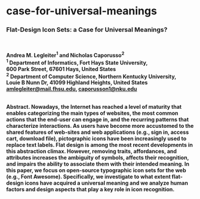 # case-for-universal-meanings
<h3><strong>Flat-Design Icon Sets: a Case for Universal Meanings?<strong></h3><br />
<p>Andrea M. Legleiter<sup>1</sup> and Nicholas Caporusso<sup>2</sup><br />
<sup>1</sup> Department of Informatics, Fort Hays State University,<br /> 
600 Park Street, 67601 Hays, United States<br />
<sup>2</sup> Department of Computer Science, Northern Kentucky University,<br /> 
Louie B Nunn Dr, 41099 Highland Heights, United States<br />
     <a href="mailto:amlegleiter@mail.fhsu.edu">amlegleiter@mail.fhsu.edu</a>, <a href="mailto:caporusson1@nku.edu">caporusson1@nku.edu</a><br /></p>
<br />
<strong>Abstract.</strong> Nowadays, the Internet has reached a level of maturity that enables categorizing the main types of websites, 
the most common actions that the end-user can engage in, and the recurring patterns that characterize interactions. As 
users have become more accustomed to the shared features of web-sites and web applications (e.g., sign in, access cart, 
download file), pictographic icons have been increasingly used to replace text labels. Flat design is among the most recent 
developments in this abstraction climax. However, removing traits, affordances, and attributes increases the ambiguity of 
symbols, affects their recognition, and impairs the ability to associate them with their intended meaning.
     In this paper, we focus on open-source typographic icon sets for the web (e.g., Font Awesome). Specifically, we investigate 
to what extent flat-design icons have acquired a universal meaning and we analyze human factors and design aspects that play a
key role in icon recognition. 


